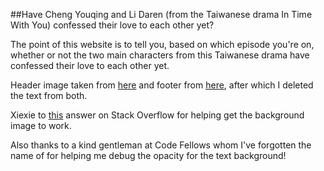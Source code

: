 ##Have Cheng Youqing and Li Daren  (from the Taiwanese drama In Time With You) confessed their love to each other yet?

The point of this website is to tell you, based on which episode you're on, whether or not the two main characters from this Taiwanese drama have confessed their love to each other yet.

Header image taken from [here](http://saryre.blogspot.com/2012/08/tw-drama-review-in-time-with-you.html) and footer from [here](http://dramahaven.com/in-time-with-you/), after which I deleted the text from both.

Xiexie to [this](http://stackoverflow.com/a/9265035) answer on Stack Overflow for helping get the background image to work.

Also thanks to a kind gentleman at Code Fellows whom I've forgotten the name of for helping me debug the opacity for the text background!
